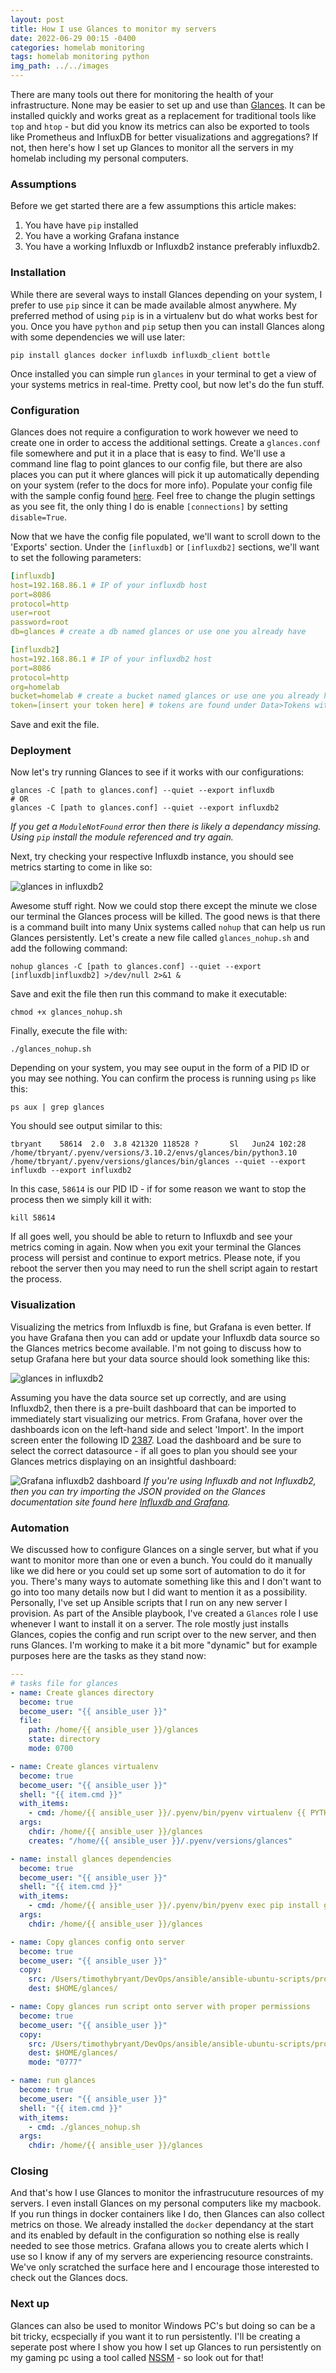 ```yaml
---
layout: post
title: How I use Glances to monitor my servers
date: 2022-06-29 00:15 -0400
categories: homelab monitoring
tags: homelab monitoring python
img_path: ../../images
---
```


There are many tools out there for monitoring the health of your infrastructure. None may be easier to set up and use than [Glances](https://glances.readthedocs.io/en/latest/index.html). It can be installed quickly and works great as a replacement for traditional tools like `top` and `htop` - but did you know its metrics can also be exported to tools like Prometheus and InfluxDB for better visualizations and aggregations? If not, then here's how I set up Glances to monitor all the servers in my homelab including my personal computers.

### Assumptions

Before we get started there are a few assumptions this article makes:

1. You have have `pip` installed
2. You have a working Grafana instance
3. You have a working Influxdb or Influxdb2 instance preferably influxdb2.

### Installation

While there are several ways to install Glances depending on your system, I prefer to use `pip` since it can be made available almost anywhere. My preferred method of using `pip` is in a virtualenv but do what works best for you. Once you have `python` and `pip` setup then you can install Glances along with some dependencies we will use later:

```shell
pip install glances docker influxdb influxdb_client bottle
```

Once installed you can simple run `glances` in your terminal to get a view of your systems metrics in real-time. Pretty cool, but now let's do the fun stuff.

### Configuration

Glances does not require a configuration to work however we need to create one in order to access the additional settings. Create a `glances.conf` file somewhere and put it in a place that is easy to find. We'll use a command line flag to point glances to our config file, but there are also places you can put it where glances will pick it up automatically depending on your system (refer to the docs for more info). Populate your config file with the sample config found [here](https://raw.githubusercontent.com/nicolargo/glances/master/conf/glances.conf). Feel free to change the plugin settings as you see fit, the only thing I do is enable `[connections]` by setting `disable=True`.

Now that we have the config file populated, we'll want to scroll down to the 'Exports' section. Under the `[influxdb]` or `[influxdb2]` sections, we'll want to set the following parameters:

```yaml
[influxdb]
host=192.168.86.1 # IP of your influxdb host
port=8086
protocol=http
user=root
password=root
db=glances # create a db named glances or use one you already have
```

```yaml
[influxdb2]
host=192.168.86.1 # IP of your influxdb2 host
port=8086
protocol=http
org=homelab
bucket=homelab # create a bucket named glances or use one you already have
token=[insert your token here] # tokens are found under Data>Tokens within the Influxdb UI
```

Save and exit the file.

### Deployment

Now let's try running Glances to see if it works with our configurations:

```shell
glances -C [path to glances.conf] --quiet --export influxdb
# OR
glances -C [path to glances.conf] --quiet --export influxdb2
```

*If you get a `ModuleNotFound` error then there is likely a dependancy missing. Using `pip` install the module referenced and try again.*

Next, try checking your respective Influxdb instance, you should see metrics starting to come in like so:

![glances in influxdb2](glances_in_influxdb2.png)

Awesome stuff right. Now we could stop there except the minute we close our terminal the Glances process will be killed. The good news is that there is a command built into many Unix systems called `nohup` that can help us run Glances persistently. Let's create a new file called `glances_nohup.sh` and add the following command:

```shell
nohup glances -C [path to glances.conf] --quiet --export [influxdb|influxdb2] >/dev/null 2>&1 &
```

Save and exit the file then run this command to make it executable:

```shell
chmod +x glances_nohup.sh
```

Finally, execute the file with:

```shell
./glances_nohup.sh
```

Depending on your system, you may see ouput in the form of a PID ID or you may see nothing. You can confirm the process is running using `ps` like this:

```shell
ps aux | grep glances
```

You should see output similar to this:

```shell
tbryant    58614  2.0  3.8 421320 118528 ?       Sl   Jun24 102:28 /home/tbryant/.pyenv/versions/3.10.2/envs/glances/bin/python3.10 /home/tbryant/.pyenv/versions/glances/bin/glances --quiet --export influxdb --export influxdb2
```

In this case, `58614` is our PID ID - if for some reason we want to stop the process then we simply kill it with:

```shell
kill 58614
```

If all goes well, you should be able to return to Influxdb and see your metrics coming in again. Now when you exit your terminal the Glances process will persist and continue to export metrics. Please note, if you reboot the server then you may need to run the shell script again to restart the process.

### Visualization

Visualizing the metrics from Influxdb is fine, but Grafana is even better. If you have Grafana then you can add or update your Influxdb data source so the Glances metrics become available. I'm not going to discuss how to setup Grafana here but your data source should look something like this:

![glances in influxdb2](grafana_influxdb2.png)

Assuming you have the data source set up correctly, and are using Influxdb2, then there is a pre-built dashboard that can be imported to immediately start visualizing our metrics. From Grafana, hover over the dashboards icon on the left-hand side and select 'Import'. In the import screen enter the following ID [2387](https://grafana.com/grafana/dashboards/2387). Load the dashboard and be sure to select the correct datasource - if all goes to plan you should see your Glances metrics displaying on an insightful dashboard:

![Grafana influxdb2 dashboard](grafana_influxdb2_dashboard.png)
*If you're using Influxdb and not Influxdb2, then you can try importing the JSON provided on the Glances documentation site found here [Influxdb and Grafana](https://glances.readthedocs.io/en/latest/gw/influxdb.html#grafana).*

### Automation

We discussed how to configure Glances on a single server, but what if you want to monitor more than one or even a bunch. You could do it manually like we did here or you could set up some sort of automation to do it for you. There's many ways to automate something like this and I don't want to go into too many details now but I did want to mention it as a possibility. Personally, I've set up Ansible scripts that I run on any new server I provision. As part of the Ansible playbook, I've created a `Glances` role I use whenever I want to install it on a server. The role mostly just installs Glances, copies the config and run script over to the new server, and then runs Glances. I'm working to make it a bit more "dynamic" but for example purposes here are the tasks as they stand now:

```yaml
---
# tasks file for glances
- name: Create glances directory
  become: true
  become_user: "{{ ansible_user }}"
  file:
    path: /home/{{ ansible_user }}/glances
    state: directory
    mode: 0700

- name: Create glances virtualenv
  become: true
  become_user: "{{ ansible_user }}"
  shell: "{{ item.cmd }}"
  with_items:
    - cmd: /home/{{ ansible_user }}/.pyenv/bin/pyenv virtualenv {{ PYTHON_VERSION }} glances && /home/{{ ansible_user }}/.pyenv/bin/pyenv local glances
  args:
    chdir: /home/{{ ansible_user }}/glances
    creates: "/home/{{ ansible_user }}/.pyenv/versions/glances"

- name: install glances dependencies
  become: true
  become_user: "{{ ansible_user }}"
  shell: "{{ item.cmd }}"
  with_items:
    - cmd: /home/{{ ansible_user }}/.pyenv/bin/pyenv exec pip install glances docker influxdb influxdb-client bottle
  args:
    chdir: /home/{{ ansible_user }}/glances

- name: Copy glances config onto server
  become: true
  become_user: "{{ ansible_user }}"
  copy:
    src: /Users/timothybryant/DevOps/ansible/ansible-ubuntu-scripts/provisioning/configs/glances.conf
    dest: $HOME/glances/

- name: Copy glances run script onto server with proper permissions
  become: true
  become_user: "{{ ansible_user }}"
  copy:
    src: /Users/timothybryant/DevOps/ansible/ansible-ubuntu-scripts/provisioning/configs/glances_nohup.sh
    dest: $HOME/glances/
    mode: "0777"

- name: run glances
  become: true
  become_user: "{{ ansible_user }}"
  shell: "{{ item.cmd }}"
  with_items:
    - cmd: ./glances_nohup.sh
  args:
    chdir: /home/{{ ansible_user }}/glances
```

### Closing

And that's how I use Glances to monitor the infrastrucuture resources of my servers. I even install Glances on my personal computers like my macbook. If you run things in docker containers like I do, then Glances can also collect metrics on those. We already installed the `docker` dependancy at the start and its enabled by default in the configuration so nothing else is really needed to see those metrics. Grafana allows you to create alerts which I use so I know if any of my servers are experiencing resource constraints. We've only scratched the surface here and I encourage those interested to check out the Glances docs.

### Next up

Glances can also be used to monitor Windows PC's but doing so can be a bit tricky, ecspecially if you want it to run persistently. I'll be creating a seperate post where I show you how I set up Glances to run persistently on my gaming pc using a tool called [NSSM](https://nssm.cc/) - so look out for that!
